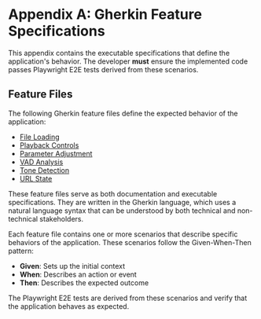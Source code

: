 [//]: # ( vibe-player-v3-docs/docs/refactor-plan/appendix-a-gherkin-specifications.md )
# Appendix A: Gherkin Feature Specifications

This appendix contains the executable specifications that define the application's behavior. The developer **must**
ensure the implemented code passes Playwright E2E tests derived from these scenarios.

## Feature Files

The following Gherkin feature files define the expected behavior of the application:

- [File Loading](gherkin/file_loading.feature)
- [Playback Controls](gherkin/playback_controls.feature)
- [Parameter Adjustment](gherkin/parameter_adjustment.feature)
- [VAD Analysis](gherkin/vad_analysis.feature)
- [Tone Detection](gherkin/tone_analysis.feature)
- [URL State](gherkin/url_state.feature)

These feature files serve as both documentation and executable specifications. They are written in the Gherkin language, which uses a natural language syntax that can be understood by both technical and non-technical stakeholders.

Each feature file contains one or more scenarios that describe specific behaviors of the application. These scenarios follow the Given-When-Then pattern:

- **Given**: Sets up the initial context
- **When**: Describes an action or event
- **Then**: Describes the expected outcome

The Playwright E2E tests are derived from these scenarios and verify that the application behaves as expected.